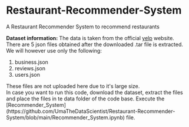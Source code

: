 # Restaurant-Recommender-System
A Restaurant Recommender System to recommend restaurants 

<b>Dataset information:</b>
The data is taken from the official [yelp](https://www.yelp.com/dataset/download) website.<br>
There are 5 json files obtained after the downloaded .tar file is extracted.<br>
We will however use only the following:
<ol>
  <li>business.json</li>
  <li>reviews.json</li>
  <li>users.json</li>
</ol>
These files are not uploaded here due to it's large size.<br>
In case you want to run this code, download the dataset, extract the files and place the files in te data folder of the code base. Execute the [Recommender_System] (https://github.com/UmaTheDataScientist/Restaurant-Recommender-System/blob/main/Recommender_System.ipynb) file.<br>



